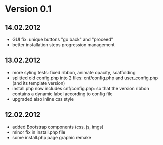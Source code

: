 Version 0.1
===========

14.02.2012
----------
- GUI fix: unique buttons "go back" and "proceed"
- better installation steps progression management

13.02.2012
----------
- more syling tests: fixed ribbon, animate opacity, scaffolding
- splitted old config.php into 2 files: cnf/config.php and user_config.php (and its template version)
- install.php now includes cnf/config.php: so that the version ribbon contains a dynamic label according to config file
- upgraded also inline css style

12.02.2012
----------
- added Bootstrap components (css, js, imgs)
- minor fix in install.php file
- some install.php page graphic remake